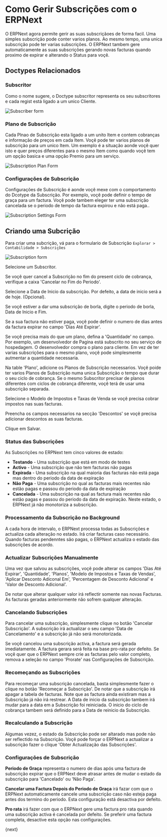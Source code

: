 <!-- add-breadcrumbs -->
# Como Gerir Subscrições com o ERPNext

O ERPNext agora permite gerir as suas subscriçãoes de forma facil. Uma simples subscrição pode conter varios planos. Ao mesmo tempo, 
uma unica subscrição pode ter varias subscrições. O ERPNext tambem gere automaticamente as suas subscrições gerando novas facturas 
quando proximo de expirar e alterando o Status para voçê.

## Doctypes Relacionados
### Subscritor
Como o nome sugere, o Doctype subscritor representa os seu subscritores e cada regist está ligado a um unico Cliente.

<img alt="Subscriber form" class="screenshot" src="{{docs_base_url}}/assets/img/articles/subscriber.png">

### Plano de Subscrição
Cada Plnao de Subscrição esta ligado a um unito Item e contem cobranças e informação de preços em cada Item. Voçê pode ter varios planos
 de subscrição para um unico Item. Um exemplo é a situação aonde voçê quer isto e quer preços diferentes para o mesmo Item como quando voçê 
 tem um opção basica e uma opção Premio para um serviço.

<img alt="Subscription Plan Form" class="screenshot" src="{{docs_base_url}}/assets/img/articles/subscription-plan.png">

### Configurações de Subscrição
Configurações de Subscrição é aonde voçê mexe com o comportamento do Dcotype da Subscrição. Por exemplo, voçê pode definir o tempo de graça para um factura.
Voçê pode tambem eleger ter uma subscrição cancelada se o periodo de tempo da factura expirou e não está paga..

<img alt="Subscription Settings Form" class="screenshot" src="{{docs_base_url}}/assets/img/articles/subscription-settings.png">

## Criando uma Subcrição
Para criar uma subcrição, vá para o formulario de Subscrição
`Explorar > Contabilidade > Subscrições`

<img alt="Subscription form" class="screenshot" src="{{docs_base_url}}/assets/img/articles/subscription-1.png">

Selecione um Subscritor.

Se voçê quer cancel a Subscrição no fim do present ciclo de cobrança, verifique a caixa 'Cancelar no Fim do Periodo'.

Selecione a Data de Inicio da subscrição. Por defeito, a data de inicio será a de hoje. (Opcional).

Se voçê estiver a dar uma subscrição de borla, digite o periodo de borla, Data de Inicio e Fim.

Se a sua factura não estiver paga, voçê pode definir o numero de dias antes da factura expirar no campo 'Dias Até Expirar'.

Se voçê precisa mais do que um plano, defina a 'Quantidade' no campo. Por exemplo, um desenvolvedor de Pagina está subscrito no seu serviço de hospedagem.
O desenvolvedor compra o plano para cliente. Em vez de ter varias subscrições para o mesmo plano, voçê pode simplesmente autmentar a quantidade necessaria.

Na table 'Plano', adicione os Planos de Subscrição necessarios. Voçê poide ter varios Planos de Subscrição numa unica Subscrição o tempo que durar o seu 
ciclo de cobrança. Se o mesmo Subscritor precisar de planos diferentes com ciclos de cobrança diferente, voçê terá de usar uma subscrição separada.

Selecione o Modelo de Impostos e Taxas de Venda se voçê precisa cobrar impostos nas suas facturas.

Preencha os campos necessarios na secção 'Descontos' se voçê precisa adicionar descontos as suas facturas.

Clique em Salvar.

### Status das Subscrições
As Subscrições no ERPNext tem cinco valores de estado:
- **Testando** - Uma subscrição que está em modo de testes
- **Activo** - Uma subscrição que não tem facturas não pagas
- **Expirada** - Uma subscrição na qual maioria das facturas não está paga mas dentro do periodo da data de expiração
- **Não Paga** - Uma subscrição no qual as facturas mais recentes não estão pagas e passou do periodo da data de expiração
- **Cancelada** - Uma subscrição na qual as factura mais recentes não estão pagas e passou do periodo da data de expiração. Neste estado, o ERPNext já não monotoriza a subscrição.

### Processamento da Subscrição no Background
A cada hora de intervalo, o ERPNext processa todas as Subscrições e actualiza cada alteração no estado. Irá criar facturas caso necessário. Quando facturas pendenntes são pagas, o ERPNext actualiza o estado das subscrições de acordo.

### Actualizar Subscrições Manualmente
Uma vez que salvou as subscrições, voçê pode alterar os campos 'Dias Até Expirar', 'Quantidade', 'Planos', 'Modelo de Impostos e Taxas de Vendas', 
'Aplicar Desconto Adiconal Em', 'Percentagem de Desconto Adicional' e 'Valor de Desconto Adicional'.

De notar que alterar qualquer valor irá reflectir somente nas novas Facturas. As facturas geradas anteriormente não sofrem qualquer alteração.

### Cancelando Subscrições
Para cancelar uma subscrição, simplesmente clique no botão 'Cancelar Subscrição'. A subscrição irá actualizar o seu campo 'Data de Cancelamento'
e a subscrição já não será monotorizada.

Se voçê cancelou uma subscrição activa, a factura será gerada imediatamente. A factura gerara será feita na base 
pro-rata por defeito. Se voçê quer que o ERPNext sempre crie as facturas pelo valor completo, remova a seleção no campo 'Prorate'
nas Configurações de Subscrição.

### Recomeçando as Subscrições
Para recomeçar uma subscrição cancelada, basta simplesmente fazer o clique no botão 'Recomeçar a Subscrição'. De notar que a subscrição irá apagar a tabela de facturas. 
Note que as factura ainda existiram mas a Subscrição já não irá restrear. A Data de inicio da subscrição tambem irá mudar para a data em a Subscrição foi reiniciada.
O inicio do ciclo de cobrança tambem será definido para a Data de reinicio da Subscrição.

### Recalculando a Subscrição
Algumas vezez, o estado da Subscrição pode ser altarado mas pode não ser reflectido na Subscrição. Voçê pode forçar o ERPNext a actualizar a subscrição fazer o clique 
'Obter Actualização das Subscrições'.

### Configurações de Subscrição
**Periodo de Graça** representa o numero de dias após uma factura de subscrição expirar que o ERPNext deve atrasar antes de mudar o estado da subscrição para 
'Cancelado' ou 'Não Paga'.

**Cancelar uma Factura Depois do Periodo de Graça** irá fazar com que o ERPNext automaticamente cancele uma subscrição caso não esteja paga antes dos termino do periodo. Esta configuração está desactiva por defeito.

**Pro rata** irá fazer com que o ERPNext gere uma factura pro rata quando uma subscrição activa é cancelada por defeito.
Se preferir uma factura completa, desactive esta opção nas configurações.

{next}

